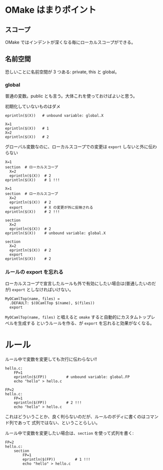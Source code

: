 # OMake はまりポイント

## スコープ

OMake ではインデントが深くなる毎にローカルスコープができる。

## 名前空間

恐しいことに名前空間が 3 つある: private, this と global。

### global

普通の変数。public とも言う。大体これを使っておけばよいと思う。

初期化していないものはダメ
```
eprintln($(X))   # unbound variable: global.X
```

```
X=1
eprintln($(X))   # 1
X=2
eprintln($(X))   # 2
```

グローバル変数なのに、ローカルスコープでの変更は `export` しないと外に伝わらない
```
X=1
section  # ローカルスコープ
  X=2
  eprintln($(X))  # 2
eprintln($(X))    # 1 !!!
```

```
X=1
section  # ローカルスコープ
  X=2
  eprintln($(X))  # 2
  export          # X の変更が外に反映される
eprintln($(X))    # 2 !!!
```

```
section
  X=2
  eprintln($(X))  # 2
eprintln($(X))    # unbound variable: global.X
```


```
section
  X=2
  eprintln($(X))  # 2
  export
eprintln($(X))    # 2
```

### ルールの export を忘れる

ローカルスコープで宣言したルールも外で有効にしたい場合は(普通したいのだが) `export` としなければいけない。

```
MyOCamlTop(name, files) =
  .DEFAULT: $(OCamlTop $(name), $(files))
  export
```
`MyOCamlTop(name, files)` と唱えると `omake` すると自動的にカスタムトップレベルを生成する
というルールを作る、が `export` を忘れると効果がなくなる。

# ルール

ルール中で変数を変更しても次行に伝わらない!!

```
hello.c:
    FP=1
    eprintln($(FP))         # unbound variable: global.FP
    echo "hello" > hello.c
```

```
FP=2
hello.c:
    FP=1
    eprintln($(FP))         # 2 !!!
    echo "hello" > hello.c
```

これはどういうことか、良く判らないのだが、ルールのボディに書くのはコマンド列であって
式列ではない、ということらしい。

ルール中で変数を変更したい場合は、`section` を使って式列を書く:

```
FP=2
hello.c:
    section
        FP=1
        eprintln($(FP))         # 1 !!!
        echo "hello" > hello.c
```
